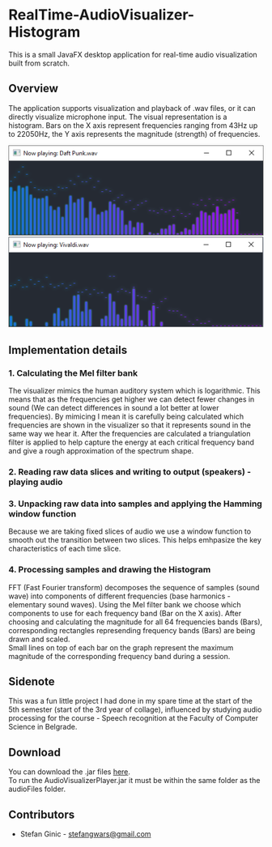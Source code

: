 # RealTime-AudioVisualizer-Histogram
This is a small JavaFX desktop application for real-time audio visualization built from scratch.

## Overview
The application supports visualization and playback of .wav files, or it can directly visualize microphone input. The visual representation is a histogram. Bars on the X axis represent frequencies ranging from 43Hz up to 22050Hz, the Y axis represents the magnitude (strength) of frequencies.

![Alt text](images/pic1.png?raw=true "")
![Alt text](images/pic2.png?raw=true "")


## Implementation details<br>
### 1. Calculating the Mel filter bank
The visualizer mimics the human auditory system which is logarithmic. This means that as the frequencies get higher we can detect fewer changes in sound (We can detect differences in sound a lot better at lower frequencies). By mimicing I mean it is carefully being calculated which frequencies are shown in the visualizer so that it represents sound in the same way we hear it. After the frequencies are calculated a triangulation filter is applied to help capture the energy at each critical frequency band and give a rough approximation of the spectrum shape.

### 2. Reading raw data slices and writing to output (speakers) - playing audio
### 3. Unpacking raw data into samples and applying the Hamming window function
Because we are taking fixed slices of audio we use a window function to smooth out the transition between two slices. This helps emhpasize the key characteristics of each time slice.
### 4. Processing samples and drawing the Histogram
FFT (Fast Fourier transform) decomposes the sequence of samples (sound wave) into components of different frequencies (base harmonics - elementary sound waves). Using the Mel filter bank we choose which components to use for each frequency band (Bar on the X axis). After choosing and calculating the magnitude for all 64 frequencies bands (Bars), corresponding rectangles represending frequency bands (Bars) are being drawn and scaled.
<br>Small lines on top of each bar on the graph represent the maximum magnitude of the corresponding frequency band during a session.<br>

## Sidenote
This was a fun little project I had done in my spare time at the start of the 5th semester (start of the 3rd year of collage), influenced by studying audio processing for the course - Speech recognition at the Faculty of Computer Science in Belgrade.

## Download
You can download the .jar files [here](downloads).<br>
To run the AudioVisualizerPlayer.jar it must be within the same folder as the audioFiles folder.

## Contributors
- Stefan Ginic - <stefangwars@gmail.com>

